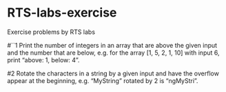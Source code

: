 # RTS-labs-exercise
Exercise problems by RTS labs

#``1  Print the number of integers in an array that are above the given input and the number that are below, e.g. for the array [1, 5, 2, 1, 10] with input 6, print “above: 1, below: 4”.

#2  Rotate the characters in a string by a given input and have the overflow appear at the beginning, e.g. “MyString” rotated by 2 is “ngMyStri”.

